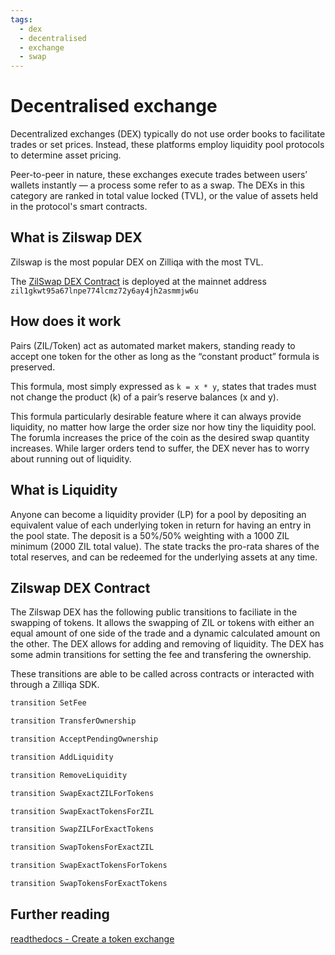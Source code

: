 ```yaml
---
tags:
  - dex
  - decentralised
  - exchange
  - swap
---
```


# Decentralised exchange

Decentralized exchanges (DEX) typically do not use order books to facilitate trades or set prices. Instead, these platforms employ liquidity pool protocols to determine asset pricing.

Peer-to-peer in nature, these exchanges execute trades between users’ wallets instantly — a process some refer to as a swap. The DEXs in this category are ranked in total value locked (TVL), or the value of assets held in the protocol's smart contracts.

## What is Zilswap DEX

Zilswap is the most popular DEX on Zilliqa with the most TVL.

The [ZilSwap DEX Contract](https://viewblock.io/zilliqa/address/zil1gkwt95a67lnpe774lcmz72y6ay4jh2asmmjw6u?tab=code) is deployed at the mainnet address ```zil1gkwt95a67lnpe774lcmz72y6ay4jh2asmmjw6u```

## How does it work

Pairs (ZIL/Token) act as automated market makers, standing ready to accept one token for the other as long as the “constant product” formula is preserved.

This formula, most simply expressed as ```k = x * y```, states that trades must not change the product (k) of a pair’s reserve balances (x and y).

This formula particularly desirable feature where it can always provide liquidity, no matter how large the order size nor how tiny the liquidity pool. The forumla increases the price of the coin as the desired swap quantity increases. While larger orders tend to suffer, the DEX never has to worry about running out of liquidity.

## What is Liquidity

Anyone can become a liquidity provider (LP) for a pool by depositing an equivalent value of each underlying token in return for having an entry in the pool state. The deposit is a 50%/50% weighting with a 1000 ZIL minimum (2000 ZIL total value). The state tracks the pro-rata shares of the total reserves, and can be redeemed for the underlying assets at any time.

## Zilswap DEX Contract

The Zilswap DEX has the following public transitions to faciliate in the swapping of tokens. It allows the swapping of ZIL or tokens with either an equal amount of one side of the trade and a dynamic calculated amount on the other. The DEX allows for adding and removing of liquidity. The DEX has some admin transitions for setting the fee and transfering the ownership.

These transitions are able to be called across contracts or interacted with through a Zilliqa SDK.

```ocaml
transition SetFee

transition TransferOwnership

transition AcceptPendingOwnership

transition AddLiquidity

transition RemoveLiquidity

transition SwapExactZILForTokens

transition SwapExactTokensForZIL

transition SwapZILForExactTokens

transition SwapTokensForExactZIL

transition SwapExactTokensForTokens

transition SwapTokensForExactTokens
```

## Further reading

[readthedocs - Create a token exchange](https://scilla.readthedocs.io/en/latest/scilla-by-example.html?highlight=list#exchange-specification)
